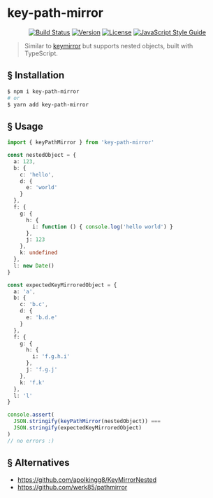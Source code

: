 # key-path-mirror

<!-- Stolen from https://git.io/Jf34a -->
<p align="center">
  <a href="https://circleci.com/gh/kenberkeley/key-path-mirror/tree/master"><img src="https://img.shields.io/circleci/project/github/kenberkeley/key-path-mirror/master.svg?sanitize=true" alt="Build Status"></a>
  <a href="https://npmjs.com/package/key-path-mirror"><img src="https://img.shields.io/npm/v/key-path-mirror.svg?sanitize=true" alt="Version"></a>
  <a href="https://npmjs.com/package/key-path-mirror"><img src="https://img.shields.io/npm/l/key-path-mirror.svg?sanitize=true" alt="License"></a>
  <a href="https://standardjs.com"><img src="https://img.shields.io/badge/code_style-standard-brightgreen.svg" alt="JavaScript Style Guide"></a>
</p>

> Similar to [keymirror](https://www.npmjs.com/package/keymirror) but supports nested objects, built with TypeScript.

## § Installation

```sh
$ npm i key-path-mirror
# or
$ yarn add key-path-mirror
```

## § Usage

```ts
import { keyPathMirror } from 'key-path-mirror'

const nestedObject = {
  a: 123,
  b: {
    c: 'hello',
    d: {
      e: 'world'
    }
  },
  f: {
    g: {
      h: {
        i: function () { console.log('hello world') }
      },
      j: 123
    },
    k: undefined
  },
  l: new Date()
}

const expectedKeyMirroredObject = {
  a: 'a',
  b: {
    c: 'b.c',
    d: {
      e: 'b.d.e'
    }
  },
  f: {
    g: {
      h: {
        i: 'f.g.h.i'
      },
      j: 'f.g.j'
    },
    k: 'f.k'
  },
  l: 'l'
}

console.assert(
  JSON.stringify(keyPathMirror(nestedObject)) ===
  JSON.stringify(expectedKeyMirroredObject)
)
// no errors :)
```

## § Alternatives

* https://github.com/apolkingg8/KeyMirrorNested
* https://github.com/werk85/pathmirror
